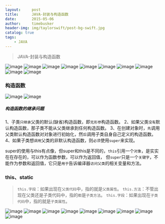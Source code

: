 ```yaml
---
layout:     post
title:      JAVA-封装与构造函数
date:       2015-05-06
author:     timebusker
header-img: img/taylorswift/post-bg-swift.jpg
catalog: true
tags:
    - JAVA
---
```


> JAVA-封装与构造函数

![image](/img/java-coding/3/1.png) 
![image](/img/java-coding/3/1-1.png) 
![image](/img/java-coding/3/1-2.png) 
![image](/img/java-coding/3/2.png) 
![image](/img/java-coding/3/3.png) 
![image](/img/java-coding/3/4.png) 
![image](/img/java-coding/3/5.png) 
![image](/img/java-coding/3/6.png) 
![image](/img/java-coding/3/7.png) 
![image](/img/java-coding/3/8.png) 

### 构造函数
![image](/img/java-coding/3/9.png) 
![image](/img/java-coding/3/10.png)

##### 构造函数的继承问题
1、子类`只继承`父类的默认(缺省)构造函数，即`无形参`构造函数。
2、如果父类`没有`默认构造函数，那子类不能从父类继承到任何构造函数。 
3、在创建对象时，`先`调用父类默认构造函数对对象进行初始化，然`后`调用子类自身自己定义的构造函数。 
4、如果子类想`调用`父类的非默认构造函数，则`必须`使用`super`来实现。 

super的使用与this有点像，但super和this是不同的，`this`引用一个`对象`，是实实在在存在的，可以作为函数参数，可以作为返回值，
但`super`只是一个`关键字`，不能作为参数和返回值，它只是`用于`告诉编译器`访问父类`的相关变量和方法。

### this、static
> `this.字段`：如果出现在`父类代码`中，指的就是`父类属性`。
> `this.方法`：不管出现在父类还是子类代码中，指的`都`是`子类方法`。
> `this.字段`：如果出现在`子类代码`中，指的就是`子类属性`。

![image](/img/java-coding/3/11.png) 
![image](/img/java-coding/3/12.png) 
![image](/img/java-coding/3/13.png) 
![image](/img/java-coding/3/14.png) 
![image](/img/java-coding/3/15.png) 
![image](/img/java-coding/3/16.png) 
![image](/img/java-coding/3/17.png) 
![image](/img/java-coding/3/18.png) 
![image](/img/java-coding/3/19.png) 